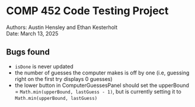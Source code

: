 # COMP 452 Code Testing Project

Authors: Austin Hensley and Ethan Kesterholt  
Date: March 13, 2025

## Bugs found
- `isDone` is never updated
- the number of guesses the computer makes is off by one (i.e, guessing right on the first try displays 0 guesses)
- the lower button in ComputerGuessesPanel should set the upperBound = `Math.min(upperBound, lastGuess - 1)`, but is currently setting it to `Math.min(upperBound, lastGuess)`
